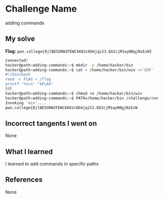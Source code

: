 # Challenge Name
adding commands

## My solve
**Flag:** `pwn.college{8jlBE5GRW2FEWCkK62c6D4jqi53.QX2cjM1wyN0gjNzEzW}`

```bash
Connected!
hacker@path~adding-commands:~$ mkdir -p /home/hacker/bin
hacker@path~adding-commands:~$ cat > /home/hacker/bin/win <<'EOF'
#!/bin/bash
read -r FLAG < /flag
printf '%s\n' "$FLAG"
EOF
hacker@path~adding-commands:~$ chmod +x /home/hacker/bin/win
hacker@path~adding-commands:~$ PATH=/home/hacker/bin /challenge/run
Invoking 'win'....
pwn.college{8jlBE5GRW2FEWCkK62c6D4jqi53.QX2cjM1wyN0gjNzEzW
```
## Incorrect tangents I went on
None

## What I learned
I learned to add commands in specific paths

## References 
None
